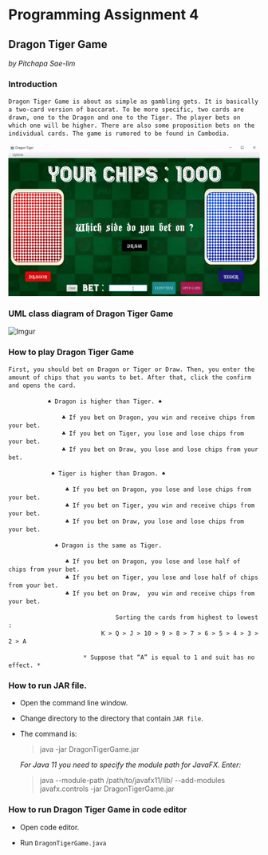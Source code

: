 # Programming Assignment 4
## Dragon Tiger Game

*by Pitchapa Sae-lim*

### Introduction
    
    Dragon Tiger Game is about as simple as gambling gets. It is basically a two-card version of baccarat. To be more specific, two cards are drawn, one to the Dragon and one to the Tiger. The player bets on which one will be higher. There are also some proposition bets on the individual cards. The game is rumored to be found in Cambodia.

![pa4-PitchapaSaelim](dragontiger.gif)


### UML class diagram of Dragon Tiger Game


![Imgur](https://i.imgur.com/wqeYVKu.png)


### How to play Dragon Tiger Game

    First, you should bet on Dragon or Tiger or Draw. Then, you enter the amount of chips that you wants to bet. After that, click the confirm and opens the card.
      
               ♠ Dragon is higher than Tiger. ♠

                   ♣ If you bet on Dragon, you win and receive chips from your bet.
                   ♣ If you bet on Tiger, you lose and lose chips from your bet.
                   ♣ If you bet on Draw, you lose and lose chips from your bet.

                ♠ Tiger is higher than Dragon. ♠
      
                    ♣ If you bet on Dragon, you lose and lose chips from your bet.
                    ♣ If you bet on Tiger, you win and receive chips from your bet.
                    ♣ If you bet on Draw, you lose and lose chips from your bet. 

                 ♠ Dragon is the same as Tiger. 

                    ♣ If you bet on Dragon, you lose and lose half of chips from your bet.
                    ♣ If you bet on Tiger, you lose and lose half of chips from your bet.
                    ♣ If you bet on Draw,  you win and receive chips from your bet.

                                  Sorting the cards from highest to lowest :
                              K > Q > J > 10 > 9 > 8 > 7 > 6 > 5 > 4 > 3 > 2 > A
   
                         * Suppose that “A” is equal to 1 and suit has no effect. *


### How to run JAR file.

* Open the command line window.

* Change directory to the directory that contain `JAR file`.

* The command is:

    > java -jar DragonTigerGame.jar

    *For Java 11 you need to specify the module path for JavaFX. Enter:*

    > java --module-path /path/to/javafx11/lib/ --add-modules javafx.controls -jar DragonTigerGame.jar


### How to run Dragon Tiger Game in code editor

* Open code editor.

* Run `DragonTigerGame.java`


